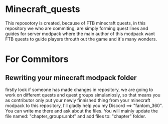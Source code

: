 # Minecraft_quests
This reposotory is created, because of FTB minecraft quests, in this repository we who are commiting, are simply forming quest lines and guides for server modpack where the main author of this modpack want FTB quests to guide players throuth out the game and it's many wonders.

# For Commitors
## Rewriting your minecraft modpack folder
firstly look if someone has made changes in repository, we are going to work on different quests and quest groups simulaniosly, so that means you as contributor only put your newly finnished thing from your minecraft modpack to this repository, I'll gladly help you my Discord ==> "fantom_360". You can write me there and ask about the files. You will mainly update the file named: "chapter_groups.snbt" and add files to: "chapter" folder. 
